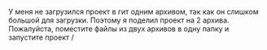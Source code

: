 У меня не загрузился проект в гит одним архивом, так как он слишком большой для загрузки. Поэтому я поделил проект на 2 архива. Пожалуйста, поместите файлы из двух архивов в одну папку и запустите проект
/
